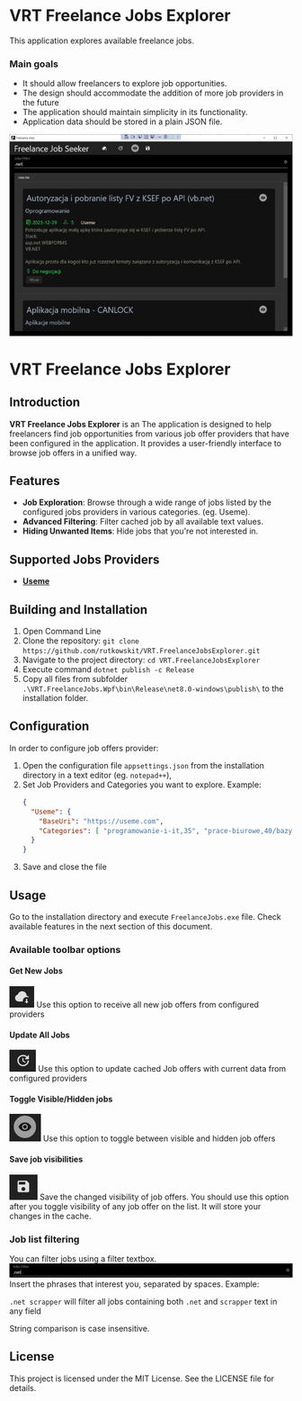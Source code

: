 # VRT Freelance Jobs Explorer

This application explores available freelance jobs. <br/>

### Main goals
* It should allow freelancers to explore job opportunities.
* The design should accommodate the addition of more job providers in the future
* The application should maintain simplicity in its functionality.
* Application data should be stored in a plain JSON file.


![image info](./Docs/pictures/App_MainView.png)

# VRT Freelance Jobs Explorer

## Introduction

**VRT Freelance Jobs Explorer** is an The application is designed to help freelancers find job opportunities 
from various job offer providers that have been configured in the application.
It provides a user-friendly interface to browse job offers in a unified way.

## Features

- **Job Exploration**: Browse through a wide range of jobs listed by the configured jobs providers in various categories. (eg. Useme).
- **Advanced Filtering**: Filter cached job by all available text values.
- **Hiding Unwanted Items**: Hide jobs that you're not interested in.

## Supported Jobs Providers

- **[Useme](https://useme.com)** 

## Building and Installation

1. Open Command Line
1. Clone the repository: `git clone https://github.com/rutkowskit/VRT.FreelanceJobsExplorer.git`
1. Navigate to the project directory: `cd VRT.FreelanceJobsExplorer`
1. Execute command `dotnet publish -c Release`
1. Copy all files from subfolder `.\VRT.FreelanceJobs.Wpf\bin\Release\net8.0-windows\publish\` to the installation folder.

## Configuration

In order to configure job offers provider:
1. Open the configuration file `appsettings.json` from the installation directory in a text editor (eg. `notepad++`),
1. Set Job Providers and Categories you want to explore. Example:
	```json
    {
      "Useme": {
        "BaseUri": "https://useme.com",
        "Categories": [ "programowanie-i-it,35", "prace-biurowe,40/bazy-danych,130" ]
      }
    }
	```
1. Save and close the file

## Usage
Go to the installation directory and execute `FreelanceJobs.exe` file.
Check available features in the next section of this document.

### Available toolbar options

#### Get New Jobs
![image info](./Docs/pictures/GetNewJobsButton.png)
Use this option to receive all new job offers from configured providers

#### Update All Jobs
![image info](./Docs/pictures/UpdateAllJobsButton.png)
Use this option to update cached Job offers with current data from configured providers

#### Toggle Visible/Hidden jobs
![image info](./Docs/pictures/ToggleViewButton.png)
Use this option to toggle between visible and hidden job offers

#### Save job visibilities
![image info](./Docs/pictures/SaveJobsButton.png)
Save the changed visibility of job offers. 
You should use this option after you toggle visibility of any job offer on the list.
It will store your changes in the cache.

### Job list filtering
You can filter jobs using a filter textbox.
![image info](./Docs/pictures/FilterTextBox.png)
Insert the phrases that interest you, separated by spaces.
Example: 

`.net scrapper` will filter all jobs containing both `.net` and `scrapper` text in any field

String comparison is case insensitive.

## License

This project is licensed under the MIT License. See the LICENSE file for details.
